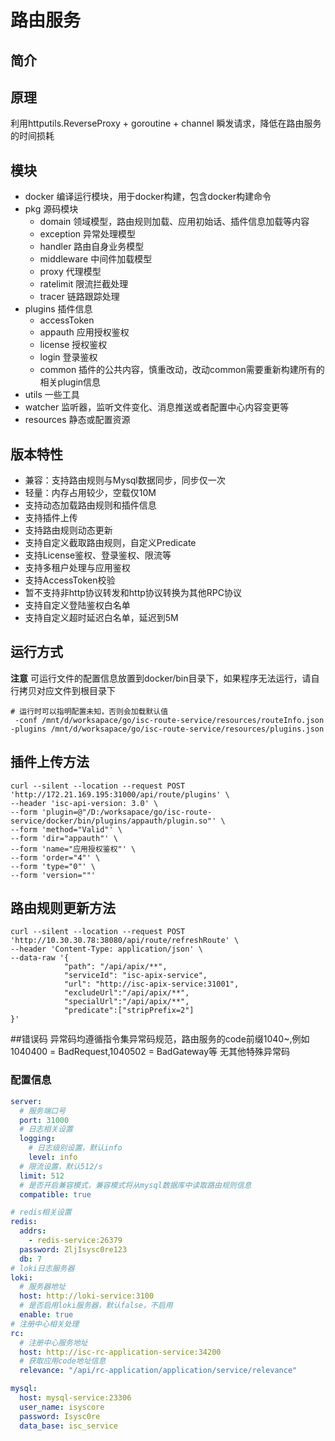 # 路由服务
## 简介
## 原理
利用httputils.ReverseProxy + goroutine + channel 瞬发请求，降低在路由服务的时间损耗
## 模块
- docker 编译运行模块，用于docker构建，包含docker构建命令
- pkg 源码模块
  - domain 领域模型，路由规则加载、应用初始话、插件信息加载等内容
  - exception 异常处理模型
  - handler 路由自身业务模型
  - middleware 中间件加载模型
  - proxy 代理模型
  - ratelimit 限流拦截处理
  - tracer 链路跟踪处理
- plugins 插件信息
  - accessToken 
  - appauth 应用授权鉴权
  - license 授权鉴权
  - login 登录鉴权
  - common 插件的公共内容，慎重改动，改动common需要重新构建所有的相关plugin信息
- utils 一些工具
- watcher 监听器，监听文件变化、消息推送或者配置中心内容变更等
- resources 静态或配置资源

## 版本特性
- 兼容：支持路由规则与Mysql数据同步，同步仅一次
- 轻量：内存占用较少，空载仅10M
- 支持动态加载路由规则和插件信息
- 支持插件上传
- 支持路由规则动态更新
- 支持自定义截取路由规则，自定义Predicate
- 支持License鉴权、登录鉴权、限流等
- 支持多租户处理与应用鉴权
- 支持AccessToken校验
- 暂不支持非http协议转发和http协议转换为其他RPC协议
- 支持自定义登陆鉴权白名单
- 支持自定义超时延迟白名单，延迟到5M
## 运行方式
**注意**
可运行文件的配置信息放置到docker/bin目录下，如果程序无法运行，请自行拷贝对应文件到根目录下
```ssh
# 运行时可以指明配置未知，否则会加载默认值
 -conf /mnt/d/worksapace/go/isc-route-service/resources/routeInfo.json -plugins /mnt/d/worksapace/go/isc-route-service/resources/plugins.json
```
## 插件上传方法
```text
curl --silent --location --request POST 'http://172.21.169.195:31000/api/route/plugins' \
--header 'isc-api-version: 3.0' \
--form 'plugin=@"/D:/worksapace/go/isc-route-service/docker/bin/plugins/appauth/plugin.so"' \
--form 'method="Valid"' \
--form 'dir="appauth"' \
--form 'name="应用授权鉴权"' \
--form 'order="4"' \
--form 'type="0"' \
--form 'version=""'
```
## 路由规则更新方法
```text
curl --silent --location --request POST 'http://10.30.30.78:38080/api/route/refreshRoute' \
--header 'Content-Type: application/json' \
--data-raw '{
            "path": "/api/apix/**",
            "serviceId": "isc-apix-service",
            "url": "http://isc-apix-service:31001",
            "excludeUrl":"/api/apix/**",
            "specialUrl":"/api/apix/**",
            "predicate":["stripPrefix=2"]
}'
```

##错误码
异常码均遵循指令集异常码规范，路由服务的code前缀1040~,例如1040400 = BadRequest,1040502 = BadGateway等
无其他特殊异常码

### 配置信息
```yaml
server:
  # 服务端口号
  port: 31000
  # 日志相关设置
  logging:
    # 日志级别设置，默认info
    level: info
  # 限流设置，默认512/s
  limit: 512
  # 是否开启兼容模式，兼容模式将从mysql数据库中读取路由规则信息
  compatible: true

# redis相关设置
redis:
  addrs:
    - redis-service:26379
  password: ZljIsysc0re123
  db: 7
# loki日志服务器
loki:
  # 服务器地址
  host: http://loki-service:3100
  # 是否启用loki服务器，默认false，不启用
  enable: true
# 注册中心相关处理
rc:
  # 注册中心服务地址
  host: http://isc-rc-application-service:34200
  # 获取应用code地址信息
  relevance: "/api/rc-application/application/service/relevance"

mysql:
  host: mysql-service:23306
  user_name: isyscore
  password: Isysc0re
  data_base: isc_service
```